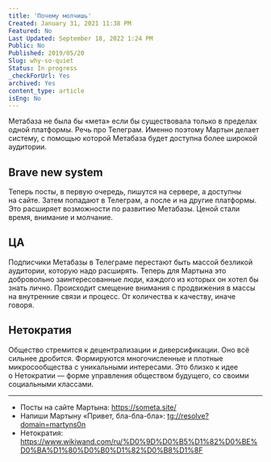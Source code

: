 ```yaml
---
title: 'Почему молчишь'
Created: January 31, 2021 11:38 PM
Featured: No
Last Updated: September 18, 2022 1:24 PM
Public: No
Published: 2019/05/20
Slug: why-so-quiet
Status: In progress
_checkForUrl: Yes
archived: Yes
content_type: article
isEng: No
---
```


Метабаза не была бы «мета» если бы существовала только в пределах одной платформы. Речь про Телеграм. Именно поэтому Мартын делает систему, с помощью которой Метабаза будeт доступнa более широкой аудитории.

## Brave new system

Теперь посты, в первую очередь, пишутся на сервере, а доступны на сайте. Затем попадают в Телеграм, а после и на другие платформы. Это расширяет возможности по развитию Метабазы. Ценой стали время, внимание и молчание.

## ЦА

Подписчики Метабазы в Телеграме перестают быть массой безликой аудитории, которую надо расширять. Теперь для Мартына это добровольно заинтересованные люди, каждого из которых он хотел бы знать лично. Происходит смещение внимания с продвижения в массы на внутренние связи и процесс. От количества к качеству, иначе говоря.

## Нетократия

Общество стремится к децентрализации и диверсификации. Оно всё сильнее дробится. Формируются многочисленные и плотные микросообщества с уникальными интересами. Это близко к идее о Нетократии — формe управления обществом будущего, со своими социальными классами.

---

- Посты на сайте Мартына: https://someta.site/
- Напиши Мартыну «Привет, бла-бла-бла»: <tg://resolve?domain=martyns0n>
- Нетократия: https://www.wikiwand.com/ru/%D0%9D%D0%B5%D1%82%D0%BE%D0%BA%D1%80%D0%B0%D1%82%D0%B8%D1%8F